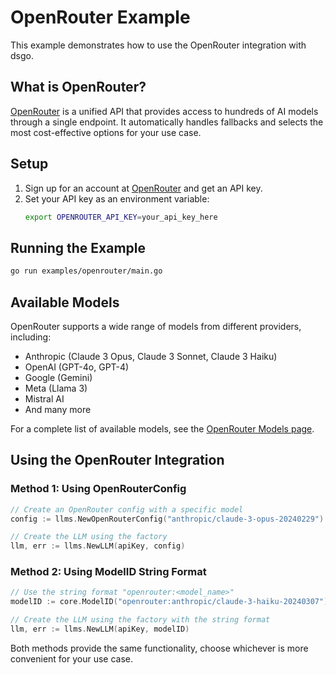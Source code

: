 # OpenRouter Example

This example demonstrates how to use the OpenRouter integration with dsgo.

## What is OpenRouter?

[OpenRouter](https://openrouter.ai) is a unified API that provides access to hundreds of AI models through a single endpoint. It automatically handles fallbacks and selects the most cost-effective options for your use case.

## Setup

1. Sign up for an account at [OpenRouter](https://openrouter.ai) and get an API key.
2. Set your API key as an environment variable:
   ```bash
   export OPENROUTER_API_KEY=your_api_key_here
   ```

## Running the Example

```bash
go run examples/openrouter/main.go
```

## Available Models

OpenRouter supports a wide range of models from different providers, including:

- Anthropic (Claude 3 Opus, Claude 3 Sonnet, Claude 3 Haiku)
- OpenAI (GPT-4o, GPT-4)
- Google (Gemini)
- Meta (Llama 3)
- Mistral AI
- And many more

For a complete list of available models, see the [OpenRouter Models page](https://openrouter.ai/models).

## Using the OpenRouter Integration

### Method 1: Using OpenRouterConfig

```go
// Create an OpenRouter config with a specific model
config := llms.NewOpenRouterConfig("anthropic/claude-3-opus-20240229")

// Create the LLM using the factory
llm, err := llms.NewLLM(apiKey, config)
```

### Method 2: Using ModelID String Format

```go
// Use the string format "openrouter:<model_name>"
modelID := core.ModelID("openrouter:anthropic/claude-3-haiku-20240307")

// Create the LLM using the factory with the string format
llm, err := llms.NewLLM(apiKey, modelID)
```

Both methods provide the same functionality, choose whichever is more convenient for your use case. 